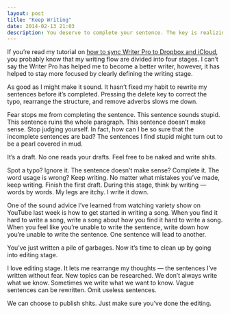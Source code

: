 ```yaml
---
layout: post
title: "Keep Writing"
date: 2014-02-13 21:03
description: You deserve to complete your sentence. The key is realizing that no one reads your first draft.
---
```


If you’re read my tutorial on [how to sync Writer Pro to Dropbox and iCloud](http://sayzlim.net/sync-writer-pro-icloud-dropbox/ "Sync Writer Pro Between iCloud and Dropbox - Sayz Lim"), you probably know that my writing flow are divided into four stages.  I can’t say the Writer Pro has helped me to become a better writer, however, it has helped to stay more focused by clearly defining the writing stage.

As good as I might make it sound. It hasn’t fixed my  habit to rewrite my sentences before it’s completed. Pressing the delete key to correct the typo, rearrange the structure, and remove adverbs slows me down.

Fear stops me from completing the sentence. This sentence sounds stupid. This sentence ruins the whole paragraph. This sentence doesn’t make sense. Stop judging yourself. In fact, how can I be so sure that the incomplete sentences are bad? The sentences I find stupid might turn out to be a pearl covered in mud.

It’s a draft. No one reads your drafts. Feel free to be naked and write shits.

Spot a typo? Ignore it. The sentence doesn’t make sense? Complete it. The word usage is wrong? Keep writing. No matter what mistakes you’ve made, keep writing. Finish the first draft. During this stage, think by writing — words by words. My legs are itchy. I write it down.

One of the sound advice I’ve learned from watching variety show on YouTube last week is how to get started in writing a song. When you find it hard to write a song, write a song about how you find it hard to write a song. When you feel like you’re unable to write the sentence, write down how you’re unable to write the sentence. One sentence will lead to another.

You’ve just written a pile of garbages. Now it’s time to clean up by going into editing stage.

I love editing stage. It lets me rearrange my thoughts — the sentences I’ve written without fear. New topics can be researched. We don’t always write what we know. Sometimes we write what we want to know. Vague sentences can be rewritten. Omit useless sentences.

We can choose to publish shits.  Just make sure you’ve done the editing.